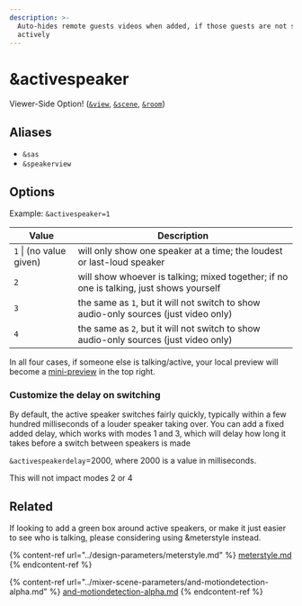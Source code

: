 ```yaml
---
description: >-
  Auto-hides remote guests videos when added, if those guests are not speaking
  actively
---
```


# \&activespeaker

Viewer-Side Option! ([`&view`](view.md), [`&scene`](scene.md), [`&room`](../../general-settings/room.md))

## Aliases

* `&sas`
* `&speakerview`

## Options

Example: `&activespeaker=1`

| Value                   | Description                                                                             |
| ----------------------- | --------------------------------------------------------------------------------------- |
| `1` \| (no value given) | will only show one speaker at a time; the loudest or last-loud speaker                  |
| `2`                     | will show whoever is talking; mixed together; if no one is talking, just shows yourself |
| `3`                     | the same as `1`, but it will not switch to show audio-only sources (just video only)    |
| `4`                     | the same as `2`, but it will not switch to show audio-only sources (just video only)    |

In all four cases, if someone else is talking/active, your local preview will become a [mini-preview](../../source-settings/and-minipreview.md) in the top right.



### Customize the delay on switching

By default, the active speaker switches fairly quickly, typically within a few hundred milliseconds of a louder speaker taking over. You can add a fixed added delay, which works with modes 1 and 3, which will delay how long it takes before a switch between speakers is made

`&activespeakerdelay`=2000, where 2000 is a value in milliseconds.

This will not impact modes 2 or 4

## Related

If looking to add a green box around active speakers, or make it just easier to see who is talking, please considering using \&meterstyle instead.

{% content-ref url="../design-parameters/meterstyle.md" %}
[meterstyle.md](../design-parameters/meterstyle.md)
{% endcontent-ref %}

{% content-ref url="../mixer-scene-parameters/and-motiondetection-alpha.md" %}
[and-motiondetection-alpha.md](../mixer-scene-parameters/and-motiondetection-alpha.md)
{% endcontent-ref %}
